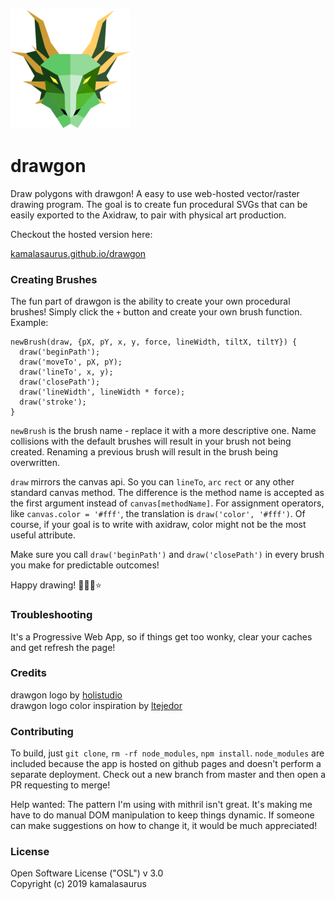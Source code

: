 ![drawgon logo](android-chrome-192x192.png)

# drawgon

Draw polygons with drawgon!  A easy to use web-hosted vector/raster
drawing program.  The goal is to create fun procedural SVGs that can
be easily exported to the Axidraw, to pair with physical art production.

Checkout the hosted version here:

[kamalasaurus.github.io/drawgon](https://kamalasaurus.github.io/drawgon)

### Creating Brushes

The fun part of drawgon is the ability to create your own procedural
brushes!  Simply click the `+` button and create your own brush
function. Example:

```
newBrush(draw, {pX, pY, x, y, force, lineWidth, tiltX, tiltY}) {
  draw('beginPath');
  draw('moveTo', pX, pY);
  draw('lineTo', x, y);
  draw('closePath');
  draw('lineWidth', lineWidth * force);
  draw('stroke');
}

```

`newBrush` is the brush name - replace it with a more descriptive one.
Name collisions with the default brushes will result in your brush not
being created.  Renaming a previous brush will result in the brush being
overwritten.

`draw` mirrors the canvas api.  So you can `lineTo`, `arc` `rect` or any
other standard canvas method.  The difference is the method name is
accepted as the first argument instead of `canvas[methodName]`.  For
assignment operators, like `canvas.color = '#fff'`, the translation is
`draw('color', '#fff')`.  Of course, if your goal is to write with
axidraw, color might not be the most useful attribute.

Make sure you call `draw('beginPath')` and `draw('closePath')` in every
brush you make for predictable outcomes!

Happy drawing!  🌈✨✨⭐️

### Troubleshooting

It's a Progressive Web App, so if things get too wonky, clear your
caches and get refresh the page!

### Credits

drawgon logo by [holistudio](https://github.com/holistudio)\
drawgon logo color inspiration by [ltejedor](https://github.com/ltejedor)

### Contributing

To build, just `git clone`, `rm -rf node_modules`, `npm install`.
`node_modules` are included because the app is hosted on github pages
and doesn't perform a separate deployment.  Check out a new branch from
master and then open a PR requesting to merge!

Help wanted:  The pattern I'm using with mithril isn't great.  It's
making me have to do manual DOM manipulation to keep things dynamic.  If
someone can make suggestions on how to change it, it would be much
appreciated!

### License

Open Software License ("OSL") v 3.0\
Copyright (c) 2019 kamalasaurus

